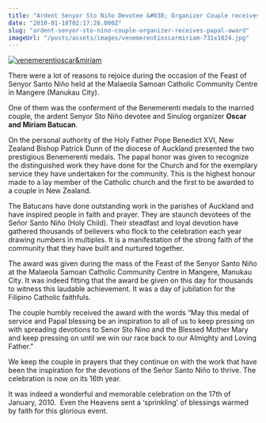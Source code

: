 ```yaml
---
title: "Ardent Senyor Sto Niño Devotee &#038; Organizer Couple receives Papal Award"
date: "2010-01-18T02:17:26.000Z"
slug: "ardent-senyor-sto-nino-couple-organizer-receives-papal-award"
imageUrl: "/posts/assets/images/venemerentioscarmiriam-731x1024.jpg"
---
```


[![](https://i0.wp.com/santonino-nz.org/wp-content/uploads/2011/05/venemerentioscarmiriam-731x1024.jpg?resize=196%2C254 "venemerentioscar&miriam")](https://i0.wp.com/santonino-nz.org/wp-content/uploads/2011/05/venemerentioscarmiriam.jpg)

There were a lot of reasons to rejoice during the occasion of the Feast of Senyor Santo Niño held at the Malaeola Samoan Catholic Community Centre in Mangere (Manukau City).

One of them was the conferment of the Benemerenti medals to the married couple, the ardent Senyor Sto Niño devotee and Sinulog organizer **Oscar and Miriam Batucan**.

On the personal authority of the Holy Father Pope Benedict XVI, New Zealand Bishop Patrick Dunn of the diocese of Auckland presented the two prestigious Benemerenti medals. The papal honor was given to recognize the distinguished work they have done for the Church and for the exemplary service they have undertaken for the community. This is the highest honour made to a lay member of the Catholic church and the first to be awarded to a couple in New Zealand.

The Batucans have done outstanding work in the parishes of Auckland and have inspired people in faith and prayer. They are staunch devotees of the Señor Santo Niño (Holy Child). Their steadfast and loyal devotion have gathered thousands of believers who flock to the celebration each year drawing numbers in multiples. It is a manifestation of the strong faith of the community that they have built and nurtured together.

The award was given during the mass of the Feast of the Senyor Santo Niño at the Malaeola Samoan Catholic Community Centre in Mangere, Manukau City. It was indeed fitting that the award be given on this day for thousands to witness this laudable achievement. It was a day of jubilation for the Filipino Catholic faithfuls.

The couple humbly received the award with the words “May this medal of service and Papal blessing be an inspiration to all of us to keep pressing on with spreading devotions to Senor Sto Nino and the Blessed Mother Mary and keep pressing on until we win our race back to our Almighty and Loving Father.”

We keep the couple in prayers that they continue on with the work that have been the inspiration for the devotions of the Señor Santo Niño to thrive. The celebration is now on its 16th year.

It was indeed a wonderful and memorable celebration on the 17th of January, 2010.  Even the Heavens sent a ‘sprinkling' of blessings warmed by faith for this glorious event.